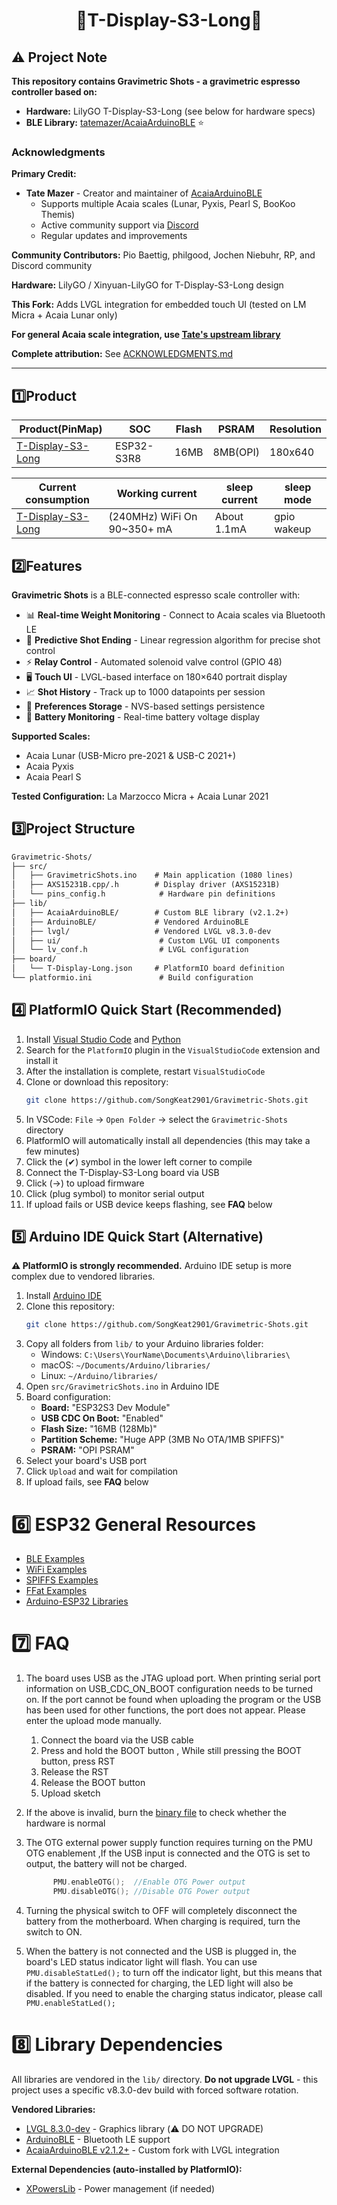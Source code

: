 <h1 align = "center">🌟T-Display-S3-Long🌟</h1>

## ⚠️ Project Note

**This repository contains Gravimetric Shots - a gravimetric espresso controller based on:**

- **Hardware:** LilyGO T-Display-S3-Long (see below for hardware specs)
- **BLE Library:** [tatemazer/AcaiaArduinoBLE](https://github.com/tatemazer/AcaiaArduinoBLE) ⭐

### Acknowledgments

**Primary Credit:**
- **Tate Mazer** - Creator and maintainer of [AcaiaArduinoBLE](https://github.com/tatemazer/AcaiaArduinoBLE)
  - Supports multiple Acaia scales (Lunar, Pyxis, Pearl S, BooKoo Themis)
  - Active community support via [Discord](https://discord.gg/NMXb5VYtre)
  - Regular updates and improvements

**Community Contributors:** Pio Baettig, philgood, Jochen Niebuhr, RP, and Discord community

**Hardware:** LilyGO / Xinyuan-LilyGO for T-Display-S3-Long design

**This Fork:** Adds LVGL integration for embedded touch UI (tested on LM Micra + Acaia Lunar only)

**For general Acaia scale integration, use [Tate's upstream library](https://github.com/tatemazer/AcaiaArduinoBLE)**

**Complete attribution:** See [ACKNOWLEDGMENTS.md](ACKNOWLEDGMENTS.md)

---

## 1️⃣Product

| Product(PinMap)        | SOC        | Flash | PSRAM    | Resolution |
| ---------------------- | ---------- | ----- | -------- | ---------- |
| [T-Display-S3-Long][1] | ESP32-S3R8 | 16MB  | 8MB(OPI) | 180x640    |

| Current consumption    | Working current             | sleep current | sleep mode  |
| ---------------------- | --------------------------- | ------------- | ----------- |
| [T-Display-S3-Long][1] | (240MHz) WiFi On 90~350+ mA | About 1.1mA   | gpio wakeup |

[1]:https://www.lilygo.cc/products/t-display-s3-long


## 2️⃣Features

**Gravimetric Shots** is a BLE-connected espresso scale controller with:

- 📊 **Real-time Weight Monitoring** - Connect to Acaia scales via Bluetooth LE
- 🎯 **Predictive Shot Ending** - Linear regression algorithm for precise shot control
- ⚡ **Relay Control** - Automated solenoid valve control (GPIO 48)
- 🖥️ **Touch UI** - LVGL-based interface on 180×640 portrait display
- 📈 **Shot History** - Track up to 1000 datapoints per session
- 💾 **Preferences Storage** - NVS-based settings persistence
- 🔋 **Battery Monitoring** - Real-time battery voltage display

**Supported Scales:**
- Acaia Lunar (USB-Micro pre-2021 & USB-C 2021+)
- Acaia Pyxis
- Acaia Pearl S

**Tested Configuration:** La Marzocco Micra + Acaia Lunar 2021

## 3️⃣Project Structure

```txt
Gravimetric-Shots/
├── src/
│   ├── GravimetricShots.ino    # Main application (1080 lines)
│   ├── AXS15231B.cpp/.h        # Display driver (AXS15231B)
│   └── pins_config.h            # Hardware pin definitions
├── lib/
│   ├── AcaiaArduinoBLE/        # Custom BLE library (v2.1.2+)
│   ├── ArduinoBLE/             # Vendored ArduinoBLE
│   ├── lvgl/                   # Vendored LVGL v8.3.0-dev
│   ├── ui/                      # Custom LVGL UI components
│   └── lv_conf.h                # LVGL configuration
├── board/
│   └── T-Display-Long.json     # PlatformIO board definition
└── platformio.ini               # Build configuration
```

## 4️⃣ PlatformIO Quick Start (Recommended)

1. Install [Visual Studio Code](https://code.visualstudio.com/) and [Python](https://www.python.org/)
2. Search for the `PlatformIO` plugin in the `VisualStudioCode` extension and install it
3. After the installation is complete, restart `VisualStudioCode`
4. Clone or download this repository:
   ```bash
   git clone https://github.com/SongKeat2901/Gravimetric-Shots.git
   ```
5. In VSCode: `File` → `Open Folder` → select the `Gravimetric-Shots` directory
6. PlatformIO will automatically install all dependencies (this may take a few minutes)
7. Click the (✔) symbol in the lower left corner to compile
8. Connect the T-Display-S3-Long board via USB
9. Click (→) to upload firmware
10. Click (plug symbol) to monitor serial output
11. If upload fails or USB device keeps flashing, see **FAQ** below

## 5️⃣ Arduino IDE Quick Start (Alternative)

**⚠️ PlatformIO is strongly recommended.** Arduino IDE setup is more complex due to vendored libraries.

1. Install [Arduino IDE](https://www.arduino.cc/en/software)
2. Clone this repository:
   ```bash
   git clone https://github.com/SongKeat2901/Gravimetric-Shots.git
   ```
3. Copy all folders from `lib/` to your Arduino libraries folder:
   - Windows: `C:\Users\YourName\Documents\Arduino\libraries\`
   - macOS: `~/Documents/Arduino/libraries/`
   - Linux: `~/Arduino/libraries/`
4. Open `src/GravimetricShots.ino` in Arduino IDE
5. Board configuration:
   - **Board:** "ESP32S3 Dev Module"
   - **USB CDC On Boot:** "Enabled"
   - **Flash Size:** "16MB (128Mb)"
   - **Partition Scheme:** "Huge APP (3MB No OTA/1MB SPIFFS)"
   - **PSRAM:** "OPI PSRAM"
6. Select your board's USB port
7. Click `Upload` and wait for compilation
8. If upload fails, see **FAQ** below

# 6️⃣ ESP32 General Resources

* [BLE Examples](https://github.com/espressif/arduino-esp32/tree/master/libraries/BLE)
* [WiFi Examples](https://github.com/espressif/arduino-esp32/tree/master/libraries/WiFi)
* [SPIFFS Examples](https://github.com/espressif/arduino-esp32/tree/master/libraries/SPIFFS)
* [FFat Examples](https://github.com/espressif/arduino-esp32/tree/master/libraries/FFat)
* [Arduino-ESP32 Libraries](https://github.com/espressif/arduino-esp32/tree/master/libraries)

# 7️⃣ FAQ

1. The board uses USB as the JTAG upload port. When printing serial port information on USB_CDC_ON_BOOT configuration needs to be turned on.
If the port cannot be found when uploading the program or the USB has been used for other functions, the port does not appear.
Please enter the upload mode manually.
   1. Connect the board via the USB cable
   2. Press and hold the BOOT button , While still pressing the BOOT button, press RST
   3. Release the RST
   4. Release the BOOT button
   5. Upload sketch

2. If the above is invalid, burn the [binary file](./firmware/README.MD)  to check whether the hardware is normal
3. The OTG external power supply function requires turning on the PMU OTG enablement ,If the USB input is connected and the OTG is set to output, the battery will not be charged.
   ```c
         PMU.enableOTG();  //Enable OTG Power output
         PMU.disableOTG(); //Disable OTG Power output
   ```
4. Turning the physical switch to OFF will completely disconnect the battery from the motherboard. When charging is required, turn the switch to ON.
5. When the battery is not connected and the USB is plugged in, the board's LED status indicator light will flash. You can use `PMU.disableStatLed();` to turn off the indicator light, but this means that if the battery is connected for charging, the LED light will also be disabled. If you need to enable the charging status indicator, please call `PMU.enableStatLed();`


# 8️⃣ Library Dependencies

All libraries are vendored in the `lib/` directory. **Do not upgrade LVGL** - this project uses a specific v8.3.0-dev build with forced software rotation.

**Vendored Libraries:**
- [LVGL 8.3.0-dev](https://github.com/lvgl/lvgl) - Graphics library (⚠️ DO NOT UPGRADE)
- [ArduinoBLE](https://github.com/arduino-libraries/ArduinoBLE) - Bluetooth LE support
- [AcaiaArduinoBLE v2.1.2+](https://github.com/tatemazer/AcaiaArduinoBLE) - Custom fork with LVGL integration

**External Dependencies (auto-installed by PlatformIO):**
- [XPowersLib](https://github.com/lewisxhe/XPowersLib) - Power management (if needed)

